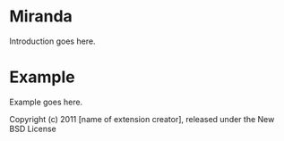 Miranda
=======

Introduction goes here.


Example
=======

Example goes here.


Copyright (c) 2011 [name of extension creator], released under the New BSD License
